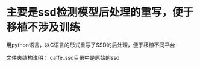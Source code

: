 # 主要是ssd检测模型后处理的重写，便于移植不涉及训练

用python语言，以C语言的形式重写了SSD的后处理，便于移植不同平台


文件夹结构说明：
  caffe_ssd目录中是原始的ssd
  
